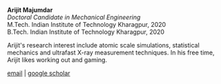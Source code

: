 **Arijit Majumdar**  
*Doctoral Candidate in Mechanical Engineering*  
M.Tech. Indian Institute of Technology Kharagpur, 2020  
B.Tech. Indian Institute of Technology Kharagpur, 2020

Arijit's research interest include atomic scale simulations, statistical mechanics and ultrafast X-ray measurement techniques. In his free time, Arijit likes working out and gaming.

[email](mailto:arijit01@stanford.edu) \| [google scholar](https://scholar.google.com/citations?user=8xKbhpsAAAAJ)

